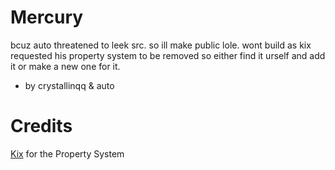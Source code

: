 # Mercury
bcuz auto threatened to leek src. so ill make public lole.
wont build as kix requested his property system to be removed so either find it urself and add it or make a new one for it.
- by crystallinqq & auto 

# Credits
[Kix](https://github.com/yandhi) for the Property System
